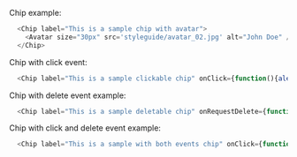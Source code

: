 Chip example:
```js
  <Chip label="This is a sample chip with avatar">
    <Avatar size="30px" src='styleguide/avatar_02.jpg' alt="John Doe" />
  </Chip>
```

Chip with click event:

```js
  <Chip label="This is a sample clickable chip" onClick={function(){alert('You\'ve clicked on the chip.')}} />
```

Chip with delete event example:

```js
  <Chip label="This is a sample deletable chip" onRequestDelete={function(){alert('You\'ve clicked on the delete chip icon.')}}/>
```

Chip with click and delete event example:

```js
  <Chip label="This is a sample with both events chip" onClick={function(){alert('You\'ve clicked on the chip.')}} onRequestDelete={function(){alert('You\'ve clicked on the delete chip icon.')}}/>
```
